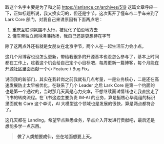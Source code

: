 取这个名字主要是为了和之前 https://lanlance.cn/archives/519 这篇文章呼应一下，正如标题所说，我又换实习的，但还是字节。这次离开了懂车帝二手车来到了 Lark Core 部门，对我自己来讲原因有下面两点吧：

1. 重庆互联网氛围不太行，被优化了怕没地方去
2. 懂车帝独立闹得沸沸扬扬，我自己还是更想待在字节

除了这两点外还有就是女朋友在北京字节，两个人在一起生活压力会小点。

这几个月博客也没怎么更新，带给我很多的开源基本也没怎么参与了，基本上时间都在工作上，趁着这个机会给自己定个小目标吧，每周更新一篇博客，每个月能在开源社区里面贡献一个小 Feature / Bug Fix。

说回我的新部门，其实在我转岗之前我就有几点考量，一是业务核心，二是还在高速发展防止太早被优化。在联系了几个 Leader 之后 Lark Core 是第一个约面的也是第一个通过的，当时那几天真是心力交瘁，不想继续面试情绪也让我直接走了飞书的转岗流程。在飞书这边主要负责 IM-AI 的业务，算是挺核心毕竟组的标识里面就有 Core 这个单词，AI 大模型这个领域也是发展的很快，算是两点都符合了。

这几天都在 Landing，希望早点熟悉业务，早点介入开发进行贡献吧，最后还是想能多学一点东西。

> **做了人类想要成仙，坐在地面想要上天。**
